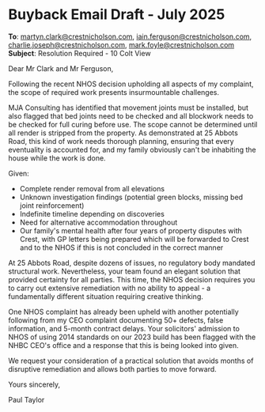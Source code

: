 # Buyback Email Draft - July 2025

**To**: martyn.clark@crestnicholson.com, iain.ferguson@crestnicholson.com, charlie.joseph@crestnicholson.com, mark.foyle@crestnicholson.com  
**Subject**: Resolution Required - 10 Colt View

Dear Mr Clark and Mr Ferguson,

Following the recent NHOS decision upholding all aspects of my complaint, the scope of required work presents insurmountable challenges.

MJA Consulting has identified that movement joints must be installed, but also flagged that bed joints need to be checked and all blockwork needs to be checked for full curing before use. The scope cannot be determined until all render is stripped from the property. As demonstrated at 25 Abbots Road, this kind of work needs thorough planning, ensuring that every eventuality is accounted for, and my family obviously can't be inhabiting the house while the work is done.

Given:
- Complete render removal from all elevations
- Unknown investigation findings (potential green blocks, missing bed joint reinforcement)
- Indefinite timeline depending on discoveries  
- Need for alternative accommodation throughout
- Our family's mental health after four years of property disputes with Crest, with GP letters being prepared which will be forwarded to Crest and to the NHOS if this is not concluded in the correct manner

At 25 Abbots Road, despite dozens of issues, no regulatory body mandated structural work. Nevertheless, your team found an elegant solution that provided certainty for all parties. This time, the NHOS decision requires you to carry out extensive remediation with no ability to appeal - a fundamentally different situation requiring creative thinking.

One NHOS complaint has already been upheld with another potentially following from my CEO complaint documenting 50+ defects, false information, and 5-month contract delays. Your solicitors' admission to NHOS of using 2014 standards on our 2023 build has been flagged with the NHBC CEO's office and a response that this is being looked into given.

We request your consideration of a practical solution that avoids months of disruptive remediation and allows both parties to move forward.

Yours sincerely,

Paul Taylor